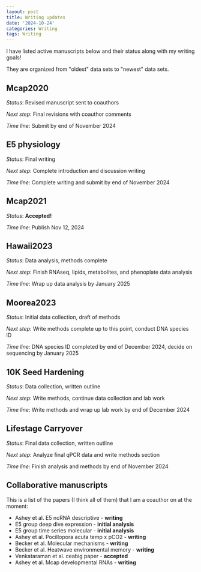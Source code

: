 ```yaml
---
layout: post
title: Writing updates
date: '2024-10-24'
categories: Writing
tags: Writing
---
```


I have listed active manuscripts below and their status along with my writing goals!  

They are organized from "oldest" data sets to "newest" data sets.  

## Mcap2020   

*Status*: Revised manuscript sent to coauthors

*Next step*: Final revisions with coauthor comments

*Time line*: Submit by end of November 2024

## E5 physiology 

*Status*: Final writing 

*Next step*: Complete introduction and discussion writing 

*Time line*: Complete writing and submit by end of November 2024

## Mcap2021

*Status*: **Accepted!** 

*Time line*: Publish Nov 12, 2024   

## Hawaii2023

*Status*: Data analysis, methods complete 

*Next step*: Finish RNAseq, lipids, metabolites, and phenoplate data analysis

*Time line*: Wrap up data analysis by January 2025

## Moorea2023

*Status*: Initial data collection, draft of methods

*Next step*: Write methods complete up to this point, conduct DNA species ID 

*Time line*: DNA species ID completed by end of December 2024, decide on sequencing by January 2025

## 10K Seed Hardening 

*Status*: Data collection, written outline

*Next step*: Write methods, continue data collection and lab work

*Time line*: Write methods and wrap up lab work by end of December 2024 

## Lifestage Carryover 

*Status*: Final data collection, written outline

*Next step*: Analyze final qPCR data and write methods section

*Time line*: Finish analysis and methods by end of November 2024

## Collaborative manuscripts 

This is a list of the papers (I think all of them) that I am a coauthor on at the moment:  

- Ashey et al. E5 ncRNA descriptive - **writing**
- E5 group deep dive expression - **initial analysis**
- E5 group time series molecular - **initial analysis**
- Ashey et al. Pocillopora acuta temp x pCO2 - **writing**
- Becker et al. Molecular mechanisms - **writing**
- Becker et al. Heatwave environmental memory - **writing** 
- Venkataraman et al. ceabig paper - **accepted** 
- Ashey et al. Mcap developmental RNAs - **writing** 




